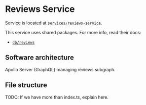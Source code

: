 # Reviews Service

Service is located at [`services/reviews-service`](../../../services/reviews-service).

This service uses shared packages. For more info, read their docs:

- [`db/reviews`](../packages/db/reviews.md)

## Software architecture

Apollo Server (GraphQL) managing reviews subgraph.

## File structure

TODO: If we have more than index.ts, explain here.
